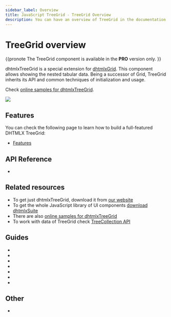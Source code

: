 ```yaml
---
sidebar_label: Overview
title: JavaScript TreeGrid - TreeGrid Overview 
description: You can have an overview of TreeGrid in the documentation of the DHTMLX JavaScript UI library. Browse developer guides and API reference, try out code examples and live demos, and download a free 30-day evaluation version of DHTMLX Suite 7.
---
```


# TreeGrid overview

{{pronote
The TreeGrid component is available in the **PRO** version only.
}}

dhtmlxTreeGrid is a special extension for [dhtmlxGrid](grid.md). This component allows showing the nested tabular data. Being a successor of Grid, TreeGrid inherits its API and common techniques of initialization and
usage.

Check [online samples for dhtmlxTreeGrid](https://snippet.dhtmlx.com/all?tag=treegrid).

![](../assets/treegrid/treegrid_front.png)

## Features

You can check the following page to learn how to build a full-featured DHTMLX TreeGrid:

- [Features](treegrid/features.md)

## API Reference

- [](treegrid/api/api_overview.md)

## Related resources

- To get just dhtmlxTreeGrid, download it from [our website](https://dhtmlx.com/docs/products/dhtmlxTreeGrid/download.shtml)
- To get the whole JavaScript library of UI components [download dhtmlxSuite](https://dhtmlx.com/docs/products/dhtmlxSuite/download.shtml)
- There are also [online samples for dhtmlxTreeGrid](https://snippet.dhtmlx.com/all?tag=treegrid)
- To work with data of TreeGrid check [TreeCollection API](tree_collection.md)

## Guides

- [](initialization.md)
- [](configuration.md)
- [](data_loading.md)
- [](usage.md)
- [](usage_selection.md)
- [](customization.md)
- [](events.md)

## Other

- [](../migration.md)
